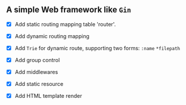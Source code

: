 ## A simple Web framework like `Gin`

* [x] Add static routing mapping table 'router'.
* [x] Add dynamic routing mapping
* [x] Add `Trie` for dynamic route, supporting two forms: `:name` `*filepath`
* [x] Add group control
* [x] Add middlewares
* [x] Add static resource
* [x] Add HTML template render

